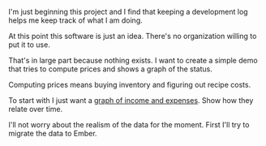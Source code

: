 I'm just beginning this project and I find that keeping a development log helps me keep track of what I am doing.

At this point this software is just an idea. There's no organization willing to put it to use.

That's in large part because nothing exists. I want to create a simple demo that tries to compute prices and shows a graph of the status.

Computing prices means buying inventory and figuring out recipe costs.

To start with I just want a [graph of income and expenses](http://oneacrecafe.github.io/costs/step/d3_chart/). Show how they relate over time.

I'll not worry about the realism of the data for the moment. First I'll try to migrate the data to Ember.

